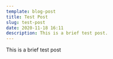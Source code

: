```yaml
---
template: blog-post
title: Test Post
slug: test-post
date: 2020-11-18 16:11
description: This is a brief test post.
---
```

This is a brief test post
